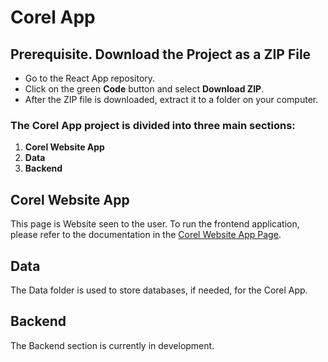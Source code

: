 # Corel App


## Prerequisite. **Download the Project as a ZIP File**
- Go to the React App repository.
- Click on the green **Code** button and select **Download ZIP**.
- After the ZIP file is downloaded, extract it to a folder on your computer.


### The Corel App project is divided into three main sections:

1. **Corel Website App**
2. **Data**
3. **Backend**

## Corel Website App
This page is Website seen to the user.
To run the frontend application, please refer to the documentation in the [Corel Website App Page](./Corel%20Website%20App/README.md).

## Data
The Data folder is used to store databases, if needed, for the Corel App.

## Backend
The Backend section is currently in development.